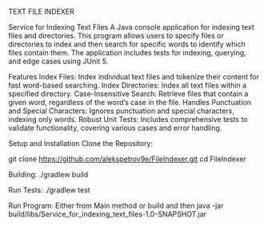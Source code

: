 TEXT FILE INDEXER

Service for Indexing Text Files
A Java console application for indexing text files and directories. This program allows users to specify files or directories to index and then search for specific words to identify which files contain them. The application includes tests for indexing, querying, and edge cases using JUnit 5.

Features
Index Files: Index individual text files and tokenize their content for fast word-based searching.
Index Directories: Index all text files within a specified directory.
Case-Insensitive Search: Retrieve files that contain a given word, regardless of the word’s case in the file.
Handles Punctuation and Special Characters: Ignores punctuation and special characters, indexing only words.
Robust Unit Tests: Includes comprehensive tests to validate functionality, covering various cases and error handling.

Setup and Installation
Clone the Repository:

git clone https://github.com/alekspetrov9e/FileIndexer.git
cd FileIndexer

Building:
./gradlew build

Run Tests: 
./gradlew test

Run Program:
Either from Main method or build and then java -jar build/libs/Service_for_indexing_text_files-1.0-SNAPSHOT.jar
